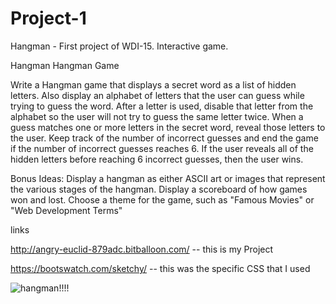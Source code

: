 # Project-1
Hangman - First project of WDI-15. Interactive game. 


Hangman
Hangman Game

Write a Hangman game that displays a secret word as a list of hidden letters. Also display an alphabet of letters that the user can guess while trying to guess the word. After a letter is used, disable that letter from the alphabet so the user will not try to guess the same letter twice. When a guess matches one or more letters in the secret word, reveal those letters to the user. Keep track of the number of incorrect guesses and end the game if the number of incorrect guesses reaches 6. If the user reveals all of the hidden letters before reaching 6 incorrect guesses, then the user wins.

Bonus Ideas:
Display a hangman as either ASCII art or images that represent the various stages of the hangman.
Display a scoreboard of how games won and lost.
Choose a theme for the game, such as "Famous Movies" or "Web Development Terms"


links

http://angry-euclid-879adc.bitballoon.com/ -- this is my Project 

https://bootswatch.com/sketchy/ -- this was the specific CSS that I used 


![hangman!!!!](https://ruwix.com/pics/memes/hangman-meme.jpg)










